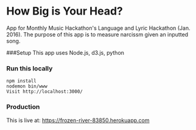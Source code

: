 # How Big is Your Head?
App for Monthly Music Hackathon's Language and Lyric Hackathon (Jan. 2016). The purpose of this app is to measure narcissm given an inputted song.

###Setup
This app uses Node.js, d3.js, python

### Run this locally
```
npm install
nodemon bin/www
Visit http://localhost:3000/
```

### Production
This is live at: https://frozen-river-83850.herokuapp.com
